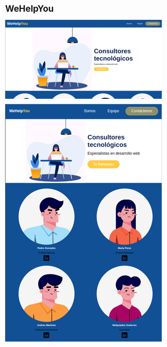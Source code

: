 # WeHelpYou

![Imagen del proyecto](./img/fullScream.png)

![Responsive](./img/responsiveScream.png)
